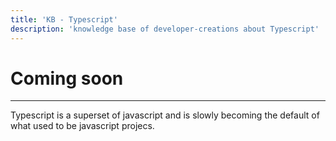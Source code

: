 ```yaml
---
title: 'KB - Typescript'
description: 'knowledge base of developer-creations about Typescript'
---
```


# Coming soon

---
Typescript is a superset of javascript and is slowly becoming the default of what used to be javascript projecs.

